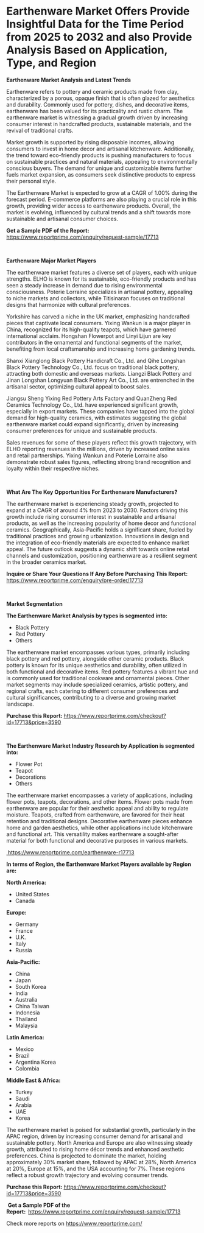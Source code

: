 <p><h1>Earthenware Market Offers Provide Insightful Data for the Time Period from 2025 to 2032 and also Provide Analysis Based on Application, Type, and Region</h1></p><p><strong>Earthenware Market Analysis and Latest Trends</strong></p>
<p><p>Earthenware refers to pottery and ceramic products made from clay, characterized by a porous, opaque finish that is often glazed for aesthetics and durability. Commonly used for pottery, dishes, and decorative items, earthenware has been valued for its practicality and rustic charm. The earthenware market is witnessing a gradual growth driven by increasing consumer interest in handcrafted products, sustainable materials, and the revival of traditional crafts.</p><p>Market growth is supported by rising disposable incomes, allowing consumers to invest in home decor and artisanal kitchenware. Additionally, the trend toward eco-friendly products is pushing manufacturers to focus on sustainable practices and natural materials, appealing to environmentally conscious buyers. The demand for unique and customizable items further fuels market expansion, as consumers seek distinctive products to express their personal style.</p><p>The Earthenware Market is expected to grow at a CAGR of 1.00% during the forecast period. E-commerce platforms are also playing a crucial role in this growth, providing wider access to earthenware products. Overall, the market is evolving, influenced by cultural trends and a shift towards more sustainable and artisanal consumer choices.</p></p>
<p><strong>Get a Sample PDF of the Report:&nbsp;</strong> <a href="https://www.reportprime.com/enquiry/request-sample/17713?utm_campaign=2723&utm_medium=2&utm_source=Github&utm_content=ia&utm_term=18032025&utm_id=earthenware">https://www.reportprime.com/enquiry/request-sample/17713</a></p>
<p>&nbsp;</p>
<p><strong>Earthenware Major Market Players</strong></p>
<p><p>The earthenware market features a diverse set of players, each with unique strengths. ELHO is known for its sustainable, eco-friendly products and has seen a steady increase in demand due to rising environmental consciousness. Poterie Lorraine specializes in artisanal pottery, appealing to niche markets and collectors, while Titisinaran focuses on traditional designs that harmonize with cultural preferences.</p><p>Yorkshire has carved a niche in the UK market, emphasizing handcrafted pieces that captivate local consumers. Yixing Wankun is a major player in China, recognized for its high-quality teapots, which have garnered international acclaim. Hongshan Flowerpot and Linyi Lijun are key contributors in the ornamental and functional segments of the market, benefiting from local craftsmanship and increasing home gardening trends.</p><p>Shanxi Xianglong Black Pottery Handicraft Co., Ltd. and Qihe Longshan Black Pottery Technology Co., Ltd. focus on traditional black pottery, attracting both domestic and overseas markets. Liangzi Black Pottery and Jinan Longshan Longyuan Black Pottery Art Co., Ltd. are entrenched in the artisanal sector, optimizing cultural appeal to boost sales.</p><p>Jiangsu Sheng Yixing Red Pottery Arts Factory and QuanZheng Red Ceramics Technology Co., Ltd. have experienced significant growth, especially in export markets. These companies have tapped into the global demand for high-quality ceramics, with estimates suggesting the global earthenware market could expand significantly, driven by increasing consumer preferences for unique and sustainable products.</p><p>Sales revenues for some of these players reflect this growth trajectory, with ELHO reporting revenues in the millions, driven by increased online sales and retail partnerships. Yixing Wankun and Poterie Lorraine also demonstrate robust sales figures, reflecting strong brand recognition and loyalty within their respective niches.</p></p>
<p>&nbsp;</p>
<p><strong>What Are The Key Opportunities For Earthenware Manufacturers?</strong></p>
<p><p>The earthenware market is experiencing steady growth, projected to expand at a CAGR of around 4% from 2023 to 2030. Factors driving this growth include rising consumer interest in sustainable and artisanal products, as well as the increasing popularity of home decor and functional ceramics. Geographically, Asia-Pacific holds a significant share, fueled by traditional practices and growing urbanization. Innovations in design and the integration of eco-friendly materials are expected to enhance market appeal. The future outlook suggests a dynamic shift towards online retail channels and customization, positioning earthenware as a resilient segment in the broader ceramics market.</p></p>
<p><strong>Inquire or Share Your Questions If Any Before Purchasing This Report:</strong> <a href="https://www.reportprime.com/enquiry/pre-order/17713?utm_campaign=2723&utm_medium=2&utm_source=Github&utm_content=ia&utm_term=18032025&utm_id=earthenware">https://www.reportprime.com/enquiry/pre-order/17713</a></p>
<p>&nbsp;</p>
<p><strong>Market Segmentation</strong></p>
<p><strong>The Earthenware Market Analysis by types is segmented into:</strong></p>
<p><ul><li>Black Pottery</li><li>Red Pottery</li><li>Others</li></ul></p>
<p><p>The earthenware market encompasses various types, primarily including black pottery and red pottery, alongside other ceramic products. Black pottery is known for its unique aesthetics and durability, often utilized in both functional and decorative items. Red pottery features a vibrant hue and is commonly used for traditional cookware and ornamental pieces. Other market segments may include specialized ceramics, artistic pottery, and regional crafts, each catering to different consumer preferences and cultural significances, contributing to a diverse and growing market landscape.</p></p>
<p><strong>Purchase this Report:&nbsp;</strong><a href="https://www.reportprime.com/checkout?id=17713&price=3590&utm_campaign=2723&utm_medium=2&utm_source=Github&utm_content=ia&utm_term=18032025&utm_id=earthenware">https://www.reportprime.com/checkout?id=17713&price=3590</a></p>
<p>&nbsp;</p>
<p><strong>The Earthenware Market Industry Research by Application is segmented into:</strong></p>
<p><ul><li>Flower Pot</li><li>Teapot</li><li>Decorations</li><li>Others</li></ul></p>
<p><p>The earthenware market encompasses a variety of applications, including flower pots, teapots, decorations, and other items. Flower pots made from earthenware are popular for their aesthetic appeal and ability to regulate moisture. Teapots, crafted from earthenware, are favored for their heat retention and traditional designs. Decorative earthenware pieces enhance home and garden aesthetics, while other applications include kitchenware and functional art. This versatility makes earthenware a sought-after material for both functional and decorative purposes in various markets.</p></p>
<p><a href="https://www.reportprime.com/earthenware-r17713?utm_campaign=2723&utm_medium=2&utm_source=Github&utm_content=ia&utm_term=18032025&utm_id=earthenware">&nbsp;https://www.reportprime.com/earthenware-r17713</a></p>
<p><strong>In terms of Region, the Earthenware Market Players available by Region are:</strong></p>
<p>
    <p> <strong> North America: </strong>
        <ul>
            <li>United States</li>
            <li>Canada</li>
        </ul>
        </p> 
    <p> <strong> Europe: </strong>
        <ul>
            <li>Germany</li>
            <li>France</li>
            <li>U.K.</li>
            <li>Italy</li>
            <li>Russia</li>
        </ul>
        </p> 
    <p> <strong> Asia-Pacific: </strong>
        <ul>
            <li>China</li>
            <li>Japan</li>
            <li>South Korea</li>
            <li>India</li>
            <li>Australia</li>
            <li>China Taiwan</li>
            <li>Indonesia</li>
            <li>Thailand</li>
            <li>Malaysia</li>
        </ul>
        </p> 
    <p> <strong> Latin America: </strong>
        <ul>
            <li>Mexico</li>
            <li>Brazil</li>
            <li>Argentina Korea</li>
            <li>Colombia</li>
        </ul>
        </p> 
    <p> <strong> Middle East & Africa: </strong>
        <ul>
            <li>Turkey</li>
            <li>Saudi</li>
            <li>Arabia</li>
            <li>UAE</li>
            <li>Korea</li>
        </ul>
    </p>
    </p>
<p><p>The earthenware market is poised for substantial growth, particularly in the APAC region, driven by increasing consumer demand for artisanal and sustainable pottery. North America and Europe are also witnessing steady growth, attributed to rising home décor trends and enhanced aesthetic preferences. China is projected to dominate the market, holding approximately 30% market share, followed by APAC at 28%, North America at 20%, Europe at 15%, and the USA accounting for 7%. These regions reflect a robust growth trajectory and evolving consumer trends.</p></p>
<p><strong>Purchase this Report: </strong><a href="https://www.reportprime.com/checkout?id=17713&price=3590&utm_campaign=2723&utm_medium=2&utm_source=Github&utm_content=ia&utm_term=18032025&utm_id=earthenware">https://www.reportprime.com/checkout?id=17713&price=3590</a></p>
<p>&nbsp;<strong>Get a Sample PDF of the Report:&nbsp;&nbsp;</strong><a href="https://www.reportprime.com/enquiry/request-sample/17713?utm_campaign=2723&utm_medium=2&utm_source=Github&utm_content=ia&utm_term=18032025&utm_id=earthenware">https://www.reportprime.com/enquiry/request-sample/17713</a></p>
<p><strong></strong></p>
<p>Check more reports on <a href="https://www.reportprime.com/?utm_campaign=2723&utm_medium=2&utm_source=Github&utm_content=ia&utm_term=18032025&utm_id=earthenware">https://www.reportprime.com/</a></p>
